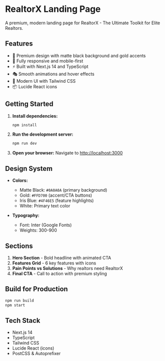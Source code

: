 # RealtorX Landing Page

A premium, modern landing page for RealtorX - The Ultimate Toolkit for Elite Realtors.

## Features

- 🎨 Premium design with matte black background and gold accents
- 📱 Fully responsive and mobile-first
- ⚡ Built with Next.js 14 and TypeScript
- 🎭 Smooth animations and hover effects
- 🚀 Modern UI with Tailwind CSS
- 📦 Lucide React icons

## Getting Started

1. **Install dependencies:**
   ```bash
   npm install
   ```

2. **Run the development server:**
   ```bash
   npm run dev
   ```

3. **Open your browser:**
   Navigate to [http://localhost:3000](http://localhost:3000)

## Design System

- **Colors:**
  - Matte Black: `#0A0A0A` (primary background)
  - Gold: `#FFD700` (accent/CTA buttons)
  - Iris Blue: `#4F46E5` (feature highlights)
  - White: Primary text color

- **Typography:**
  - Font: Inter (Google Fonts)
  - Weights: 300-900

## Sections

1. **Hero Section** - Bold headline with animated CTA
2. **Features Grid** - 6 key features with icons
3. **Pain Points vs Solutions** - Why realtors need RealtorX
4. **Final CTA** - Call to action with premium styling

## Build for Production

```bash
npm run build
npm start
```

## Tech Stack

- Next.js 14
- TypeScript
- Tailwind CSS
- Lucide React (icons)
- PostCSS & Autoprefixer
